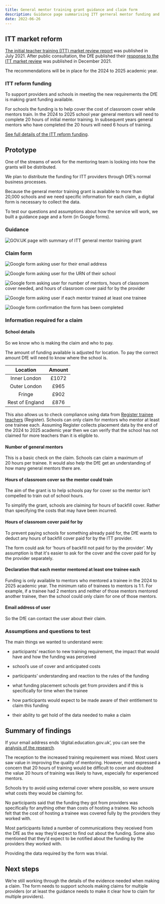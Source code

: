 ```yaml
---
title: General mentor training grant guidance and claim form
description: Guidance page summarising ITT gerneral mentor funding and claim form.
date: 2022-06-26
---
```


## ITT market reform

[The initial teacher training (ITT) market review report](https://www.gov.uk/government/publications/initial-teacher-training-itt-market-review-report) was published in July&nbsp;2021. After public consultation, the DfE published their [response to the ITT market review](https://www.gov.uk/government/consultations/initial-teacher-training-itt-market-review) was published in December&nbsp;2021.

The recommendations will be in place for the 2024 to 2025 academic year.

### ITT reform funding

To support providers and schools in meeting the new requirements the DfE is making grant funding available.

For schools the funding is to help cover the cost of classroom cover while mentors train. In the 2024 to 2025 school year general mentors will need to complete 20&nbsp;hours of initial mentor training. In subsequent years general mentors who have completed the 20&nbsp;hours will need 6&nbsp;hours of training.

[See full details of the ITT reform funding](https://assets.publishing.service.gov.uk/government/uploads/system/uploads/attachment_data/file/1077177/Initial_Teacher_Training__ITT__Reform_Funding_Guidance_160522.pdf).

## Prototype

One of the streams of work for the mentoring team is looking into how the grants will be distributed.

We plan to distribute the funding for ITT providers through DfE’s normal business processes.

Because the general mentor training grant is available to more than 20,000&nbsp;schools and we need specific information for each claim, a digital form is necessary to collect the data.

To test our questions and assumptions about how the service will work, we built a guidance page and a form (in Google forms).

### Guidance

![GOV.UK page with summary of ITT general mentor training grant](general-mentor-training-grant-guidance.png "Apply for ITT general mentor training funding")

### Claim form

![Google form asking user for their email address](google-form/01-email-address.png "Claim form — email address")

![Google form asking user for the URN of their school](google-form/02-school.png "Claim form — school unique reference number (URN)")

![Google form asking user for number of mentors, hours of classroom cover needed, and hours of classroom cover paid for by the provider](google-form/03-mentors.png "Claim form — number of mentors and training time")

![Google form asking user if each mentor trained at least one trainee](google-form/04-declaration.png "Claim form — each mentor trained at least one trainee")

![Google form confirmation the form has been completed](google-form/05-confirmation.png "Claim form — confirmation")

### Information required for a claim

#### School details

So we know who is making the claim and who to pay.

The amount of funding available is adjusted for location. To pay the correct amount DfE will need to know where the school is.

| **Location** | **Amount** |
|:-----:|:-----:|
| Inner London | £1072 |
| Outer London | £965 |
| Fringe | £902 |
| Rest of England | £876 |

This also allows us to check compliance using data from [Register trainee teachers](https://www.register-trainee-teachers.service.gov.uk/) (Register). Schools can only claim for mentors who mentor at least one trainee each. Assuming Register collects placement data by the end of the 2024 to 2025 academic year then we can verify that the school has not claimed for more teachers than it is eligible to.

#### Number of general mentors

This is a basic check on the claim. Schools can claim a maximum of 20&nbsp;hours per trainee. It would also help the DfE get an understanding of how many general mentors there are.

#### Hours of classroom cover so the mentor could train

The aim of the grant is to help schools pay for cover so the mentor isn’t compelled to train out of school hours.

To simplify the grant, schools are claiming for hours of backfill cover. Rather than specifying the costs that may have been incurred.

#### Hours of classroom cover paid for by 

To prevent paying schools for something already paid for, the DfE wants to deduct any hours of backfill cover paid for by the ITT provider.

The form could ask for ‘hours of backfill not paid for by the provider’. My assumption is that it's easier to ask for the cover and the cover paid for by the provider separately.

#### Declaration that each mentor mentored at least one trainee each

Funding is only available to mentors who mentored a trainee in the 2024 to 2025 academic year. The minimum ratio of trainees to mentors is 1:1. For example, if a trainee had 2 mentors and neither of those mentors mentored another trainee, then the school could only claim for one of those mentors.

#### Email address of user

So the DfE can contact the user about their claim.

### Assumptions and questions to test

The main things we wanted to understand were:

- participants’ reaction to new training requirement, the impact that would have and how the funding was perceived

- school’s use of cover and anticipated costs

- participants’ understanding and reaction to the rules of the funding

- what funding placement schools get from providers and if this is specifically for time when the trainee

- how participants would expect to be made aware of their entitlement to claim this funding

- their ability to get hold of the data needed to make a claim

## Summary of findings

If your email address ends ‘digital.education.gov.uk’, you can see the [analysis of the research](https://docs.google.com/presentation/d/1wcgMn0JjYUmSj801qqXHzm4kQo11QLHE5LSQjD691po/edit#slide=id.g1221b5a2b76_1_1036).

The reception to the increased training requirement was mixed. Most users saw value in improving the quality of mentoring. However, most expressed a concern that 20&nbsp;hours of training would be difficult to cover and doubted the value 20&nbsp;hours of training was likely to have, especially for experienced mentors.

Schools try to avoid using external cover where possible, so were unsure what costs they would be claiming for.

No participants said that the funding they got from providers was specifically for anything other than costs of hosting a trainee. No schools felt that the cost of hosting a trainee was covered fully by the providers they worked with.

Most participants listed a number of communications they received from the DfE as the way they’d expect to find out about the funding. Some also mentioned that they’d expect to be notified about the funding by the providers they worked with.

Providing the data required by the form was trivial.

## Next steps

We’re still working through the details of the evidence needed when making a claim. The form needs to support schools making claims for multiple providers (or at least the guidance needs to make it clear how to claim for multiple providers).
